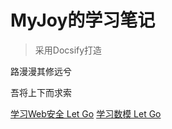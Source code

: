 # MyJoy的学习笔记

> 采用Docsify打造

路漫漫其修远兮

吾将上下而求索

[学习Web安全 Let Go](/docs/README.md)  [学习数模 Let Go](/README.md) 


